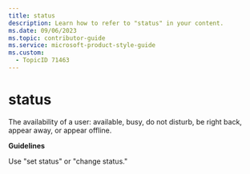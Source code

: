 ```yaml
---
title: status
description: Learn how to refer to "status" in your content.
ms.date: 09/06/2023
ms.topic: contributor-guide
ms.service: microsoft-product-style-guide
ms.custom:
  - TopicID 71463
---
```



# status

The availability of a user: available, busy, do not disturb, be right back, appear away, or appear offline. 

**Guidelines**

Use "set status" or "change status."

